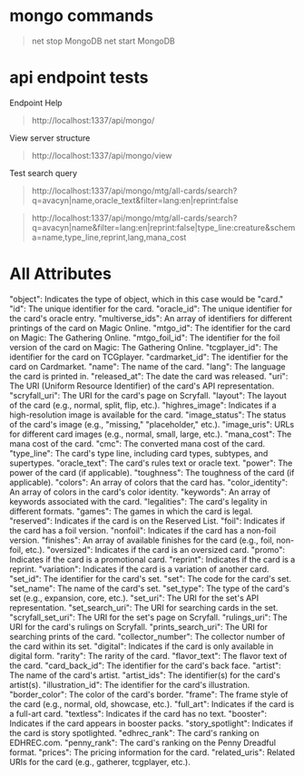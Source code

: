 # mongo commands

> net stop MongoDB
> net start MongoDB

# api endpoint tests

Endpoint Help

> http://localhost:1337/api/mongo/

View server structure

> http://localhost:1337/api/mongo/view

Test search query

> http://localhost:1337/api/mongo/mtg/all-cards/search?q=avacyn|name,oracle_text&filter=lang:en|reprint:false

> http://localhost:1337/api/mongo/mtg/all-cards/search?q=avacyn|name&filter=lang:en|reprint:false|type_line:creature&schema=name,type_line,reprint,lang,mana_cost

# All Attributes

"object": Indicates the type of object, which in this case would be "card."
"id": The unique identifier for the card.
"oracle_id": The unique identifier for the card's oracle entry.
"multiverse_ids": An array of identifiers for different printings of the card on Magic Online.
"mtgo_id": The identifier for the card on Magic: The Gathering Online.
"mtgo_foil_id": The identifier for the foil version of the card on Magic: The Gathering Online.
"tcgplayer_id": The identifier for the card on TCGplayer.
"cardmarket_id": The identifier for the card on Cardmarket.
"name": The name of the card.
"lang": The language the card is printed in.
"released_at": The date the card was released.
"uri": The URI (Uniform Resource Identifier) of the card's API representation.
"scryfall_uri": The URI for the card's page on Scryfall.
"layout": The layout of the card (e.g., normal, split, flip, etc.).
"highres_image": Indicates if a high-resolution image is available for the card.
"image_status": The status of the card's image (e.g., "missing," "placeholder," etc.).
"image_uris": URLs for different card images (e.g., normal, small, large, etc.).
"mana_cost": The mana cost of the card.
"cmc": The converted mana cost of the card.
"type_line": The card's type line, including card types, subtypes, and supertypes.
"oracle_text": The card's rules text or oracle text.
"power": The power of the card (if applicable).
"toughness": The toughness of the card (if applicable).
"colors": An array of colors that the card has.
"color_identity": An array of colors in the card's color identity.
"keywords": An array of keywords associated with the card.
"legalities": The card's legality in different formats.
"games": The games in which the card is legal.
"reserved": Indicates if the card is on the Reserved List.
"foil": Indicates if the card has a foil version.
"nonfoil": Indicates if the card has a non-foil version.
"finishes": An array of available finishes for the card (e.g., foil, non-foil, etc.).
"oversized": Indicates if the card is an oversized card.
"promo": Indicates if the card is a promotional card.
"reprint": Indicates if the card is a reprint.
"variation": Indicates if the card is a variation of another card.
"set_id": The identifier for the card's set.
"set": The code for the card's set.
"set_name": The name of the card's set.
"set_type": The type of the card's set (e.g., expansion, core, etc.).
"set_uri": The URI for the set's API representation.
"set_search_uri": The URI for searching cards in the set.
"scryfall_set_uri": The URI for the set's page on Scryfall.
"rulings_uri": The URI for the card's rulings on Scryfall.
"prints_search_uri": The URI for searching prints of the card.
"collector_number": The collector number of the card within its set.
"digital": Indicates if the card is only available in digital form.
"rarity": The rarity of the card.
"flavor_text": The flavor text of the card.
"card_back_id": The identifier for the card's back face.
"artist": The name of the card's artist.
"artist_ids": The identifier(s) for the card's artist(s).
"illustration_id": The identifier for the card's illustration.
"border_color": The color of the card's border.
"frame": The frame style of the card (e.g., normal, old, showcase, etc.).
"full_art": Indicates if the card is a full-art card.
"textless": Indicates if the card has no text.
"booster": Indicates if the card appears in booster packs.
"story_spotlight": Indicates if the card is story spotlighted.
"edhrec_rank": The card's ranking on EDHREC.com.
"penny_rank": The card's ranking on the Penny Dreadful format.
"prices": The pricing information for the card.
"related_uris": Related URIs for the card (e.g., gatherer, tcgplayer, etc.).
